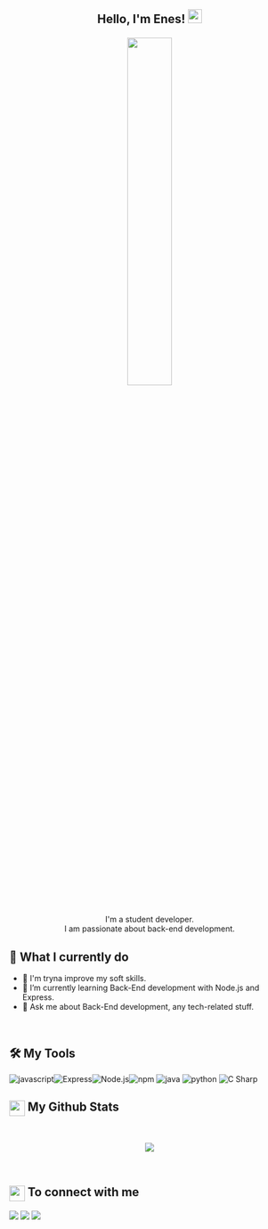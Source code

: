 <h2><p align="center">Hello, I'm Enes! <a href="https://rahulmahesh.me/"><img src="https://media.giphy.com/media/hvRJCLFzcasrR4ia7z/giphy.gif" width="25px"></h2></a></p>

<p align="center" ><img 
 src="https://user-images.githubusercontent.com/22797857/90096298-b90f4b00-dd54-11ea-9a31-00ad53f8ec04.gif?raw=true" width="40%" height="40%"/></p>

<p align="center">I'm a student developer.<br/>I am passionate about back-end development.<br/></p>


<summary><h2>🚀 What I currently do</h2></summary>

- 🔭 I'm tryna improve my soft skills.
- 🌱 I’m currently learning Back-End development with Node.js and Express.
- 💬 Ask me about Back-End development, any tech-related stuff.
<br>

<summary><h2>🛠️ My Tools</h2></summary>

![javascript](https://img.shields.io/badge/JavaScript-323330?style=for-the-badge&logo=javascript&logoColor=F7DF1E)![Express](https://img.shields.io/static/v1?style=for-the-badge&message=Express&color=000000&logo=Express&logoColor=FFFFFF&label=)![Node.js](https://img.shields.io/static/v1?style=for-the-badge&message=Node.js&color=339933&logo=Node.js&logoColor=FFFFFF&label=)![npm](https://img.shields.io/static/v1?style=for-the-badge&message=npm&color=CB3837&logo=npm&logoColor=FFFFFF&label=)
![java](https://img.shields.io/badge/Java-C21325?style=for-the-badge&logo=java&logoColor=white) ![python](https://img.shields.io/badge/Python-3776AB?style=for-the-badge&logo=python&logoColor=white)
![C Sharp](https://img.shields.io/static/v1?style=for-the-badge&message=C+Sharp&color=239120&logo=C+Sharp&logoColor=FFFFFF&label=)



<summary><h2><img src="https://emojis.slackmojis.com/emojis/images/1471045852/841/hero.gif?1471045852" align="center" width="28" /> My Github Stats</h2> </summary>

<br>

<p align = "center">
  <img src = "https://github-readme-stats.vercel.app/api?username=enescelep&show_icons=true&count_private=true&theme=vue&hide=issues&line_height=30">
</p>

<br>

<summary><h2><img src="https://emojis.slackmojis.com/emojis/images/1579216111/7550/pikachu_wave.gif?1579216111" align="center" width="28" /> To connect with me</h2></summary>

<p align = "center">
 
[<img src ="https://img.shields.io/badge/portfolio-%23.svg?&style=for-the-badge&logo=&logoColor=white%22">](https://enescelep.github.io/)
[<img src="https://img.shields.io/badge/linkedin-%230077B5.svg?&style=for-the-badge&logo=linkedin&logoColor=white" />](https://www.linkedin.com/in/enes-celep-36bbb1200/)
[<img src = "https://img.shields.io/badge/instagram-%23E4405F.svg?&style=for-the-badge&logo=instagram&logoColor=white">](https://www.instagram.com/enesc.05/) 

</p>

